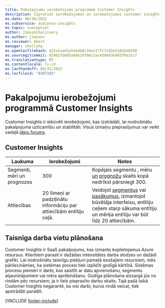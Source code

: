 ```yaml
---
title: Pakalpojumu ierobežojumi programmā Customer Insights
description: Izprotiet ierobežojumus un ierobežojumus customer insights SaaS pakalpojumā.
ms.date: 08/30/2022
ms.subservice: audience-insights
ms.topic: conceptual
author: JimsonChalissery
ms.author: jimsonc
ms.reviewer: mhart
manager: shellyha
ms.openlocfilehash: 421e1aa41a54a4b8c34ac27fc7c02e510d2bb588
ms.sourcegitcommit: 624b27bb65a0de1970dc1ac436643b493f0a31cf
ms.translationtype: MT
ms.contentlocale: lv-LV
ms.lasthandoff: 08/31/2022
ms.locfileid: "9387165"
---
```

# <a name="service-limits-in-customer-insights"></a>Pakalpojumu ierobežojumi programmā Customer Insights

 Customer Insights ir iebūvēti ierobežojumi, kas izstrādāti, lai nodrošinātu pakalpojuma uzticamību un stabilitāti. Visus izmaiņu pieprasījumus var veikt sadaļā [ideju forums](https://go.microsoft.com/fwlink/?linkid=2074172).

## <a name="customer-insights"></a>Customer Insights

| Laukuma  | Ierobežojumi  | Notes |
|-------------|---------------------------------------------------------------------|---------------------------------------------------------------------|
| Segmenti, mēri un prognozes | 300  | Kopējais segmentu [,](segments.md) mēru [un](measures.md) [prognožu](predictions.md) skaits kopā nedrīkst pārsniegt 300.  |
| Attiecības | 20 līmeņi ar padziļinātu informāciju par attiecībām entītiju ceļā. | Veidojot [segmentus](segments.md) vai [pasākumus](measures.md), izmantojot būvētāja interfeisu, entītiju ceļiem starp sākuma entītiju un mērķa entītiju var būt līdz 20 attiecībām.  |

## <a name="fair-scheduling-of-jobs"></a>Taisnīga darba vietu plānošana

Customer Insights ir SaaS pakalpojums, kas izmanto koplietojamus Azure resursus. Klientiem parasti ir dažādas intensitātes darba slodzes un dažādi grafiki. Lai nodrošinātu taisnīgu piekļuvi pamatā esošajiem resursiem, mēs pārliecināmies, ka sistēmas procesi tiek izpildīti godīgā kārtībā. Sistēmas procesu piemēri ir darbi, kas saistīti ar datu apvienošanu, segmentu atjauninājumiem vai mēra aprēķināšanu. Godīga plānošana aizsargā jūs no rindām pēc resursiem, ja ir liels pieprasīto darbu skaits. Tajā pašā laikā Customer Insights negarantē, ka visi darbi, kurus rindā veicat, tiek apstrādāti paralēli.

[!INCLUDE [footer-include](includes/footer-banner.md)]
